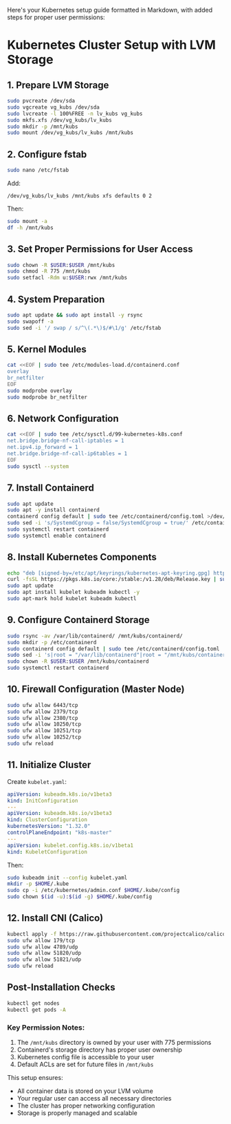 Here's your Kubernetes setup guide formatted in Markdown, with added steps for proper user permissions:
# Kubernetes Cluster Setup with LVM Storage

## 1. Prepare LVM Storage
```sh
sudo pvcreate /dev/sda
sudo vgcreate vg_kubs /dev/sda
sudo lvcreate -l 100%FREE -n lv_kubs vg_kubs
sudo mkfs.xfs /dev/vg_kubs/lv_kubs
sudo mkdir -p /mnt/kubs
sudo mount /dev/vg_kubs/lv_kubs /mnt/kubs
```

## 2. Configure fstab
```bash
sudo nano /etc/fstab
```
Add:
```
/dev/vg_kubs/lv_kubs /mnt/kubs xfs defaults 0 2
```
Then:
```bash
sudo mount -a
df -h /mnt/kubs
```

## 3. Set Proper Permissions for User Access
```bash
sudo chown -R $USER:$USER /mnt/kubs
sudo chmod -R 775 /mnt/kubs
sudo setfacl -Rdm u:$USER:rwx /mnt/kubs
```

## 4. System Preparation
```bash
sudo apt update && sudo apt install -y rsync
sudo swapoff -a
sudo sed -i '/ swap / s/^\(.*\)$/#\1/g' /etc/fstab
```

## 5. Kernel Modules
```bash
cat <<EOF | sudo tee /etc/modules-load.d/containerd.conf
overlay
br_netfilter
EOF
sudo modprobe overlay
sudo modprobe br_netfilter
```

## 6. Network Configuration
```bash
cat <<EOF | sudo tee /etc/sysctl.d/99-kubernetes-k8s.conf
net.bridge.bridge-nf-call-iptables = 1
net.ipv4.ip_forward = 1
net.bridge.bridge-nf-call-ip6tables = 1
EOF
sudo sysctl --system
```

## 7. Install Containerd
```bash
sudo apt update
sudo apt -y install containerd
containerd config default | sudo tee /etc/containerd/config.toml >/dev/null 2>&1
sudo sed -i 's/SystemdCgroup = false/SystemdCgroup = true/' /etc/containerd/config.toml
sudo systemctl restart containerd
sudo systemctl enable containerd
```

## 8. Install Kubernetes Components
```bash
echo "deb [signed-by=/etc/apt/keyrings/kubernetes-apt-keyring.gpg] https://pkgs.k8s.io/core:/stable:/v1.28/deb/ /" | sudo tee /etc/apt/sources.list.d/kubernetes.list
curl -fsSL https://pkgs.k8s.io/core:/stable:/v1.28/deb/Release.key | sudo gpg --dearmor -o /etc/apt/keyrings/kubernetes-apt-keyring.gpg
sudo apt update
sudo apt install kubelet kubeadm kubectl -y
sudo apt-mark hold kubelet kubeadm kubectl
```

## 9. Configure Containerd Storage
```bash
sudo rsync -av /var/lib/containerd/ /mnt/kubs/containerd/
sudo mkdir -p /etc/containerd
sudo containerd config default | sudo tee /etc/containerd/config.toml
sudo sed -i 's|root = "/var/lib/containerd"|root = "/mnt/kubs/containerd"|' /etc/containerd/config.toml
sudo chown -R $USER:$USER /mnt/kubs/containerd
sudo systemctl restart containerd
```

## 10. Firewall Configuration (Master Node)
```bash
sudo ufw allow 6443/tcp
sudo ufw allow 2379/tcp
sudo ufw allow 2380/tcp
sudo ufw allow 10250/tcp
sudo ufw allow 10251/tcp
sudo ufw allow 10252/tcp
sudo ufw reload
```

## 11. Initialize Cluster
Create `kubelet.yaml`:
```yaml
apiVersion: kubeadm.k8s.io/v1beta3
kind: InitConfiguration
---
apiVersion: kubeadm.k8s.io/v1beta3
kind: ClusterConfiguration
kubernetesVersion: "1.32.0"
controlPlaneEndpoint: "k8s-master"
---
apiVersion: kubelet.config.k8s.io/v1beta1
kind: KubeletConfiguration
```

Then:
```bash
sudo kubeadm init --config kubelet.yaml
mkdir -p $HOME/.kube
sudo cp -i /etc/kubernetes/admin.conf $HOME/.kube/config
sudo chown $(id -u):$(id -g) $HOME/.kube/config
```

## 12. Install CNI (Calico)
```bash
kubectl apply -f https://raw.githubusercontent.com/projectcalico/calico/v3.26.1/manifests/calico.yaml
sudo ufw allow 179/tcp
sudo ufw allow 4789/udp
sudo ufw allow 51820/udp
sudo ufw allow 51821/udp
sudo ufw reload
```

## Post-Installation Checks
```bash
kubectl get nodes
kubectl get pods -A
```

### Key Permission Notes:
1. The `/mnt/kubs` directory is owned by your user with 775 permissions
2. Containerd's storage directory has proper user ownership
3. Kubernetes config file is accessible to your user
4. Default ACLs are set for future files in `/mnt/kubs`

This setup ensures:
- All container data is stored on your LVM volume
- Your regular user can access all necessary directories
- The cluster has proper networking configuration
- Storage is properly managed and scalable

